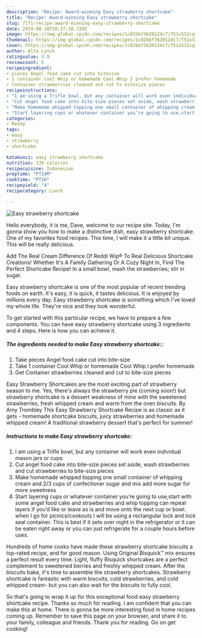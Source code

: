 ```yaml
---
description: "Recipe: Award-winning Easy strawberry shortcake"
title: "Recipe: Award-winning Easy strawberry shortcake"
slug: 7171-recipe-award-winning-easy-strawberry-shortcake
date: 2019-08-18T20:37:10.720Z
image: https://img-global.cpcdn.com/recipes/1c02bbf362012dc7/751x532cq70/easy-strawberry-shortcake-recipe-main-photo.jpg
thumbnail: https://img-global.cpcdn.com/recipes/1c02bbf362012dc7/751x532cq70/easy-strawberry-shortcake-recipe-main-photo.jpg
cover: https://img-global.cpcdn.com/recipes/1c02bbf362012dc7/751x532cq70/easy-strawberry-shortcake-recipe-main-photo.jpg
author: Alta Lynch
ratingvalue: 3.9
reviewcount: 5
recipeingredient:
- pieces Angel food cake cut into bitesize
- 1 container Cool Whip or homemade Cool Whip I prefer homemade
- Container strawberries cleaned and cut to bitesize pieces
recipeinstructions:
- "I am using a Trifle bowl, but any container will work even individual mason jars or cups"
- "Cut angel food cake into bite-size pieces set aside, wash strawberries and cut strawberries to bite-size pieces"
- "Make homemade whipped topping one small container of whipping cream and 2/3 cups of confectioner sugar and mix add more sugar for more sweetness"
- "Start layering cups or whatever container you’re going to use,start with some angel food cake and strawberries and whip topping can repeat layers if you’d like or leave as is and move onto the next cup or bowl. when I go for picnics/cookouts I will be using a rectangular lock and lock seal container. This is best if it sets over night in the refrigerator or it can be eaten right away or you can just refrigerate for a couple hours before uses."
categories:
- Resep
tags:
- easy
- strawberry
- shortcake

katakunci: easy strawberry shortcake
nutrition: 239 calories
recipecuisine: Indonesian
preptime: "PT14M"
cooktime: "PT1H"
recipeyield: "4"
recipecategory: Lunch

---
```



![Easy strawberry shortcake](https://img-global.cpcdn.com/recipes/1c02bbf362012dc7/751x532cq70/easy-strawberry-shortcake-recipe-main-photo.jpg)

Hello everybody, it is me, Dave, welcome to our recipe site. Today, I'm gonna show you how to make a distinctive dish, easy strawberry shortcake. One of my favorites food recipes. This time, I will make it a little bit unique. This will be really delicious.

Add The Real Cream Difference Of Reddi Wip® To Real Delicious Shortcake Creations! Whether It&#39;s A Family Gathering Or A Cozy Night In, Find The Perfect Shortcake Recipe! In a small bowl, mash the strawberries; stir in sugar.

Easy strawberry shortcake is one of the most popular of recent trending foods on earth. It's easy, it is quick, it tastes delicious. It is enjoyed by millions every day. Easy strawberry shortcake is something which I've loved my whole life. They're nice and they look wonderful.


To get started with this particular recipe, we have to prepare a few components. You can have easy strawberry shortcake using 3 ingredients and 4 steps. Here is how you can achieve it.

##### The ingredients needed to make Easy strawberry shortcake::

1. Take pieces Angel food cake cut into bite-size
1. Take 1 container Cool Whip or homemade Cool Whip I prefer homemade
1. Get Container strawberries cleaned and cut to bite-size pieces


Easy Strawberry Shortcakes are the most exciting part of strawberry season to me. Yes, there&#39;s always the strawberry pie (coming soon!) but strawberry shortcake is a dessert weakness of mine with the sweetened strawberries, fresh whipped cream and warm from the oven biscuits. By Amy Trombley This Easy Strawberry Shortcake Recipe is as classic as it gets - homemade shortcake biscuits, juicy strawberries and homemade whipped cream! A traditional strawberry dessert that&#39;s perfect for summer! 

##### Instructions to make Easy strawberry shortcake:

1. I am using a Trifle bowl, but any container will work even individual mason jars or cups
1. Cut angel food cake into bite-size pieces set aside, wash strawberries and cut strawberries to bite-size pieces
1. Make homemade whipped topping one small container of whipping cream and 2/3 cups of confectioner sugar and mix add more sugar for more sweetness
1. Start layering cups or whatever container you’re going to use,start with some angel food cake and strawberries and whip topping can repeat layers if you’d like or leave as is and move onto the next cup or bowl. when I go for picnics/cookouts I will be using a rectangular lock and lock seal container. This is best if it sets over night in the refrigerator or it can be eaten right away or you can just refrigerate for a couple hours before uses.


Hundreds of home cooks have made these strawberry shortcake biscuits a top-rated recipe, and for good reason. Using Original Bisquick™ mix ensures a perfect result every time. Light, fluffy Bisquick shortcakes are a perfect complement to sweetened berries and freshly whipped cream. After the biscuits bake, it&#39;s time to assemble the strawberry shortcakes. Strawberry shortcake is fantastic with warm biscuits, cold strawberries, and cold whipped cream- but you can also wait for the biscuits to fully cool. 

So that's going to wrap it up for this exceptional food easy strawberry shortcake recipe. Thanks so much for reading. I am confident that you can make this at home. There is gonna be more interesting food in home recipes coming up. Remember to save this page on your browser, and share it to your family, colleague and friends. Thank you for reading. Go on get cooking!
